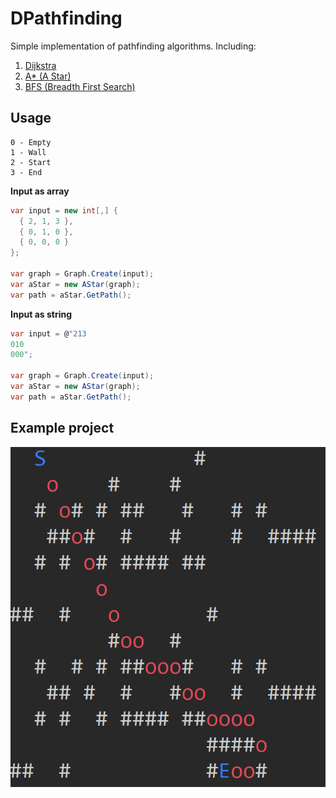 # DPathfinding

Simple implementation of pathfinding algorithms. Including:
1. [Dijkstra](https://en.wikipedia.org/wiki/Dijkstra%27s_algorithm)
2. [A* (A Star)](https://en.wikipedia.org/wiki/A*_search_algorithm)
3. [BFS (Breadth First Search)](https://en.wikipedia.org/wiki/Breadth-first_search)

## Usage

```
0 - Empty
1 - Wall
2 - Start
3 - End
```

**Input as array**

```csharp
var input = new int[,] {
  { 2, 1, 3 },
  { 0, 1, 0 },
  { 0, 0, 0 }
};

var graph = Graph.Create(input);
var aStar = new AStar(graph);
var path = aStar.GetPath();
```

**Input as string**

```csharp
var input = @"213
010
000";

var graph = Graph.Create(input);
var aStar = new AStar(graph);
var path = aStar.GetPath();
```
## Example project

![example_screenshot](img/example_screenshot.png)
